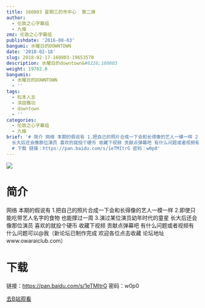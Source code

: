 ```yaml
---
title: 160803 星期三的市中心  第二弹
author:
  - 伦敦之心字幕组
  - 九條
zmz: 伦敦之心字幕组
publishdate: '2016-08-03'
bangumi: 水曜日的DOWNTOWN
date: '2018-02-18'
slug: 2018-02-17-160803-19653570
description: 水曜日的downtown&#8226;160803
weight: 19782.0
bangumis:
  - 水曜日的DOWNTOWN
  - ''
tags:
  - 松本人志
  - 滨田雅功
  - downtown
  - ''
categories:
  - 伦敦之心字幕组
  - 九條
brief: '# 简介 网络 本期的假说有 1.把自己的照片合成一下会和长得像的艺人一模一样 2.即使只能吃带艺人名字的食物 也能撑过一周 3.演过某位演员幼年时代的童星
  长大后还会像那位演员 喜欢的就投个硬币 收藏下视频 贡献点弹幕吧 有什么问题或者视频有什么问题可以@我（新论坛已制作完成 欢迎各位点击收藏 论坛地址www.owaraiclub.com）
  # 下载 链接：https://pan.baidu.com/s/1eTMItrG 密码：w0p0'
---
```

![](https://i.imgur.com/DlMrSKM.png)
# 简介  
网络
本期的假说有 1.把自己的照片合成一下会和长得像的艺人一模一样
 2.即使只能吃带艺人名字的食物 也能撑过一周 3.演过某位演员幼年时代的童星 长大后还会像那位演员 喜欢的就投个硬币 收藏下视频 贡献点弹幕吧 有什么问题或者视频有什么问题可以@我（新论坛已制作完成 欢迎各位点击收藏 论坛地址www.owaraiclub.com）  

# 下载
链接：https://pan.baidu.com/s/1eTMItrG 
密码：w0p0

[去B站观看](https://www.bilibili.com/video/av19653570/)
 
